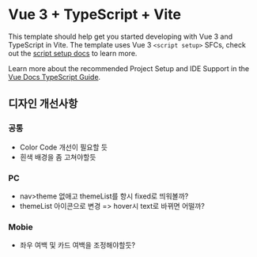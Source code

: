 # Vue 3 + TypeScript + Vite

This template should help get you started developing with Vue 3 and TypeScript in Vite. The template uses Vue 3 `<script setup>` SFCs, check out the [script setup docs](https://v3.vuejs.org/api/sfc-script-setup.html#sfc-script-setup) to learn more.

Learn more about the recommended Project Setup and IDE Support in the [Vue Docs TypeScript Guide](https://vuejs.org/guide/typescript/overview.html#project-setup).

## 디자인 개선사항
### 공통
- Color Code 개선이 필요할 듯
- 흰색 배경을 좀 고쳐야할듯


### PC
- nav>theme 없애고 themeList를 항시 fixed로 띄워볼까?
- themeList 아이콘으로 변경 => hover시 text로 바뀌면 어떨까?

### Mobie
- 좌우 여백 및 카드 여백을 조정해야할듯?
